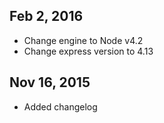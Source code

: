 ## Feb 2, 2016
- Change engine to Node v4.2
- Change express version to 4.13

## Nov 16, 2015
- Added changelog
